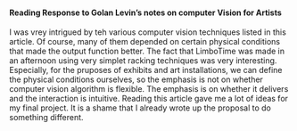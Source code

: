 #### Reading Response to Golan Levin’s notes on computer Vision for Artists

I was vrey intrigued by teh various computer vision techniques listed in this article. Of course, many of them depended on certain physical conditions that 
made the output function better. The fact that LimboTime was made in an afternoon using very simplet racking techniques was very interesting.
Especially, for the pruposes of exhibits and art installations, we can define the physical conditions ourselves, so the emphasis is not on whether computer vision
algorithm is flexible. The emphasis is on whether it delivers and the interaction is intuitive. Reading this article gave me a lot of ideas for
my final project. It is a shame that I already wrote up the proposal to do something different.
